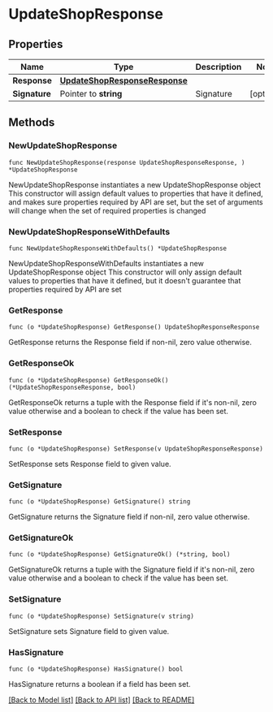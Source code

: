 # UpdateShopResponse

## Properties

Name | Type | Description | Notes
------------ | ------------- | ------------- | -------------
**Response** | [**UpdateShopResponseResponse**](UpdateShopResponseResponse.md) |  | 
**Signature** | Pointer to **string** | Signature | [optional] 

## Methods

### NewUpdateShopResponse

`func NewUpdateShopResponse(response UpdateShopResponseResponse, ) *UpdateShopResponse`

NewUpdateShopResponse instantiates a new UpdateShopResponse object
This constructor will assign default values to properties that have it defined,
and makes sure properties required by API are set, but the set of arguments
will change when the set of required properties is changed

### NewUpdateShopResponseWithDefaults

`func NewUpdateShopResponseWithDefaults() *UpdateShopResponse`

NewUpdateShopResponseWithDefaults instantiates a new UpdateShopResponse object
This constructor will only assign default values to properties that have it defined,
but it doesn't guarantee that properties required by API are set

### GetResponse

`func (o *UpdateShopResponse) GetResponse() UpdateShopResponseResponse`

GetResponse returns the Response field if non-nil, zero value otherwise.

### GetResponseOk

`func (o *UpdateShopResponse) GetResponseOk() (*UpdateShopResponseResponse, bool)`

GetResponseOk returns a tuple with the Response field if it's non-nil, zero value otherwise
and a boolean to check if the value has been set.

### SetResponse

`func (o *UpdateShopResponse) SetResponse(v UpdateShopResponseResponse)`

SetResponse sets Response field to given value.


### GetSignature

`func (o *UpdateShopResponse) GetSignature() string`

GetSignature returns the Signature field if non-nil, zero value otherwise.

### GetSignatureOk

`func (o *UpdateShopResponse) GetSignatureOk() (*string, bool)`

GetSignatureOk returns a tuple with the Signature field if it's non-nil, zero value otherwise
and a boolean to check if the value has been set.

### SetSignature

`func (o *UpdateShopResponse) SetSignature(v string)`

SetSignature sets Signature field to given value.

### HasSignature

`func (o *UpdateShopResponse) HasSignature() bool`

HasSignature returns a boolean if a field has been set.


[[Back to Model list]](../README.md#documentation-for-models) [[Back to API list]](../README.md#documentation-for-api-endpoints) [[Back to README]](../README.md)


